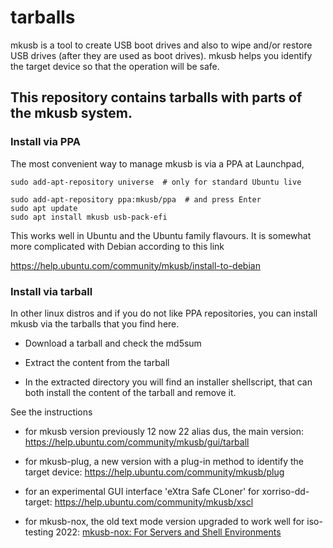 # tarballs

mkusb is a tool to create USB boot drives and also to wipe and/or restore USB drives (after they are used as boot drives).
mkusb helps you identify the target device so that the operation will be safe.

This repository contains tarballs with parts of the mkusb system.
-----------------------------------------------------------------

### Install via PPA

The most convenient way to manage mkusb is via a PPA at Launchpad,

    sudo add-apt-repository universe  # only for standard Ubuntu live

    sudo add-apt-repository ppa:mkusb/ppa  # and press Enter
    sudo apt update
    sudo apt install mkusb usb-pack-efi

This works well in Ubuntu and the Ubuntu family flavours. It is somewhat more complicated with Debian according to this link

https://help.ubuntu.com/community/mkusb/install-to-debian

### Install via tarball

In other linux distros and if you do not like PPA repositories, you can install mkusb via the tarballs that you find here.

- Download a tarball and check the md5sum

- Extract the content from the tarball

- In the extracted directory you will find an installer shellscript,
  that can both install the content of the tarball and remove it.

See the instructions

- for mkusb version previously 12 now 22 alias dus, the main version:
  https://help.ubuntu.com/community/mkusb/gui/tarball

- for mkusb-plug, a new version with a plug-in method to identify the target device:
  https://help.ubuntu.com/community/mkusb/plug

- for an experimental GUI interface 'eXtra Safe CLoner' for xorriso-dd-target:
  https://help.ubuntu.com/community/mkusb/xscl

- for mkusb-nox, the old text mode version upgraded to work well for iso-testing 2022:
  [mkusb-nox: For Servers and Shell Environments](https://help.ubuntu.com/community/mkusb/#mkusb-nox:_For_Servers_and_Shell_Environments)
